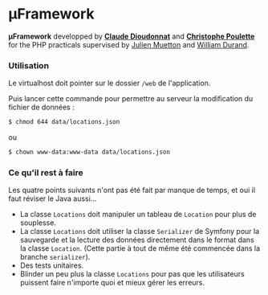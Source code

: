 µFramework 
==========

**µFramework** developped by **[Claude Dioudonnat](https://github.com/claudusd)** and **[Christophe Poulette](https://github.com/Totof6942)** for the PHP practicals supervised by [Julien Muetton](https://github.com/themouette) and [William Durand](https://github.com/willdurand).


### Utilisation ###

Le virtualhost doit pointer sur le dossier `/web` de l'application.

Puis lancer cette commande pour permettre au serveur la modification du fichier de données :

``` bash
$ chmod 644 data/locations.json
```

ou 

``` bash
$ chown www-data:www-data data/locations.json
```

### Ce qu'il rest à faire ###

Les quatre points suivants n'ont pas été fait par manque de temps, et oui il faut réviser le Java aussi...

* La classe `Locations` doit manipuler un tableau de `Location` pour plus de souplesse.
* La classe `Locations` doit utiliser la classe `Serializer` de Symfony pour la sauvegarde et la lecture des données directement dans le format dans la classe `Location`. (Cette partie à tout de même été commencée dans la branche `serializer`).
* Des tests unitaires.
* Blinder un peu plus la classe `Locations` pour pas que les utilisateurs puissent faire n'importe quoi et mieux gérer les erreurs.
